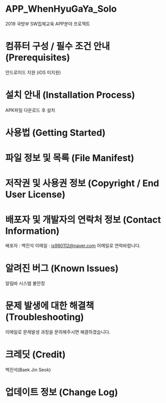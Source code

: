 # APP_WhenHyuGaYa_Solo
2019 국방부 SW집체교육 APP분야 프로젝트

# 컴퓨터 구성 / 필수 조건 안내 (Prerequisites)
 안드로이드 지원 (iOS 미지원)
 
# 설치 안내 (Installation Process)
 APK파일 다운로드 후 설치
 
# 사용법 (Getting Started)

# 파일 정보 및 목록 (File Manifest)

# 저작권 및 사용권 정보 (Copyright / End User License)

# 배포자 및 개발자의 연락처 정보 (Contact Information)
  배포자 : 백진석
  이메일 : js980112@naver.com
  이메일로 연락바랍니다.
  
# 알려진 버그 (Known Issues)
  알림바 시스템 불안정
  
# 문제 발생에 대한 해결책 (Troubleshooting)
  이메일로 문제발생 과정을 문의해주시면 해결하겠습니다.
  
# 크레딧 (Credit)
  백진석(Baek Jin Seok)

# 업데이트 정보 (Change Log)

